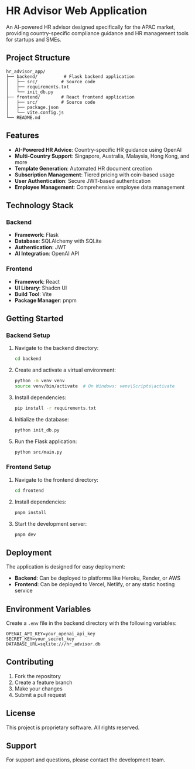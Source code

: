 # HR Advisor Web Application

An AI-powered HR advisor designed specifically for the APAC market, providing country-specific compliance guidance and HR management tools for startups and SMEs.

## Project Structure

```
hr_advisor_app/
├── backend/          # Flask backend application
│   ├── src/         # Source code
│   ├── requirements.txt
│   └── init_db.py
├── frontend/        # React frontend application
│   ├── src/         # Source code
│   ├── package.json
│   └── vite.config.js
└── README.md
```

## Features

- **AI-Powered HR Advice**: Country-specific HR guidance using OpenAI
- **Multi-Country Support**: Singapore, Australia, Malaysia, Hong Kong, and more
- **Template Generation**: Automated HR document creation
- **Subscription Management**: Tiered pricing with coin-based usage
- **User Authentication**: Secure JWT-based authentication
- **Employee Management**: Comprehensive employee data management

## Technology Stack

### Backend
- **Framework**: Flask
- **Database**: SQLAlchemy with SQLite
- **Authentication**: JWT
- **AI Integration**: OpenAI API

### Frontend
- **Framework**: React
- **UI Library**: Shadcn UI
- **Build Tool**: Vite
- **Package Manager**: pnpm

## Getting Started

### Backend Setup

1. Navigate to the backend directory:
   ```bash
   cd backend
   ```

2. Create and activate a virtual environment:
   ```bash
   python -m venv venv
   source venv/bin/activate  # On Windows: venv\Scripts\activate
   ```

3. Install dependencies:
   ```bash
   pip install -r requirements.txt
   ```

4. Initialize the database:
   ```bash
   python init_db.py
   ```

5. Run the Flask application:
   ```bash
   python src/main.py
   ```

### Frontend Setup

1. Navigate to the frontend directory:
   ```bash
   cd frontend
   ```

2. Install dependencies:
   ```bash
   pnpm install
   ```

3. Start the development server:
   ```bash
   pnpm dev
   ```

## Deployment

The application is designed for easy deployment:

- **Backend**: Can be deployed to platforms like Heroku, Render, or AWS
- **Frontend**: Can be deployed to Vercel, Netlify, or any static hosting service

## Environment Variables

Create a `.env` file in the backend directory with the following variables:

```
OPENAI_API_KEY=your_openai_api_key
SECRET_KEY=your_secret_key
DATABASE_URL=sqlite:///hr_advisor.db
```

## Contributing

1. Fork the repository
2. Create a feature branch
3. Make your changes
4. Submit a pull request

## License  

This project is proprietary software. All rights reserved.

## Support

For support and questions, please contact the development team.

